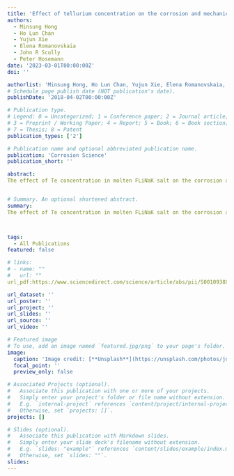 ```yaml
---
title: 'Effect of tellurium concentration on the corrosion and mechanical properties of 304 stainless steel in molten FLiNaK salt'
authors:
  - Minsung Hong
  - Ho Lun Chan
  - Yujun Xie
  - Elena Romanovskaia
  - John R Scully
  - Peter Hosemann
date: '2023-03-01T00:00:00Z'
doi: ''

authorlist: 'Minsung Hong, Ho Lun Chan, Yujun Xie, Elena Romanovskaia, John R Scully, Peter Hosemann'
# Schedule page publish date (NOT publication's date).
publishDate: '2018-04-02T00:00:00Z'

# Publication type.
# Legend: 0 = Uncategorized; 1 = Conference paper; 2 = Journal article;
# 3 = Preprint / Working Paper; 4 = Report; 5 = Book; 6 = Book section;
# 7 = Thesis; 8 = Patent
publication_types: ['2']

# Publication name and optional abbreviated publication name.
publication: 'Corrosion Science'
publication_short: ''

abstract: 
The effect of Te concentration in molten FLiNaK salt on the corrosion and mechanical properties of 304 stainless steel was investigated. The corrosion depth of samples after the immersion tests for 48 h at 600 ℃ decreased with increasing Te concentration. Likewise, the sample after the immersion test containing 1.0 wt% of Te (1.0 wt% Te sample) showed less reduction in mechanical properties than the 0.1 wt% Te sample. We hypothesize that the condition for a Cr-oxide layer that has the protective property is fulfilled underneath the Ni-Fe rich layer which is formed by the selective leaching of Cr.


# Summary. An optional shortened abstract.
summary: 
The effect of Te concentration in molten FLiNaK salt on the corrosion and mechanical properties of 304 stainless steel was investigated. The corrosion depth of samples after the immersion tests for 48 h at 600 ℃ decreased with increasing Te concentration. Likewise, the sample after the immersion test containing 1.0 wt% of Te (1.0 wt% Te sample) showed less reduction in mechanical properties than the 0.1 wt% Te sample. We hypothesize that the condition for a Cr-oxide layer that has the protective property is fulfilled underneath the Ni-Fe rich layer which is formed by the selective leaching of Cr.



tags:
  - All Publications
featured: false

# links:
# - name: ""
#   url: ""
url_pdf:https://www.sciencedirect.com/science/article/abs/pii/S0010938X22008319

url_dataset: ''
url_poster: ''
url_project: ''
url_slides: ''
url_source: ''
url_video: ''

# Featured image
# To use, add an image named `featured.jpg/png` to your page's folder.
image:
  caption: 'Image credit: [**Unsplash**](https://unsplash.com/photos/jdD8gXaTZsc)'
  focal_point: ''
  preview_only: false

# Associated Projects (optional).
#   Associate this publication with one or more of your projects.
#   Simply enter your project's folder or file name without extension.
#   E.g. `internal-project` references `content/project/internal-project/index.md`.
#   Otherwise, set `projects: []`.
projects: []

# Slides (optional).
#   Associate this publication with Markdown slides.
#   Simply enter your slide deck's filename without extension.
#   E.g. `slides: "example"` references `content/slides/example/index.md`.
#   Otherwise, set `slides: ""`.
slides:
---
```

